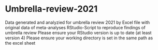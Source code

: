 # Umbrella-review-2021
Data generated and analyzied for umbrella review 2021 by 
Excel file with original data of meta-analyses 
RStudio-Script to reproduce findings of umbrella review
Please ensure your RStudio version is up to date (at least version 4)
Please ensure your working directory is set in the same path as the excel sheet
